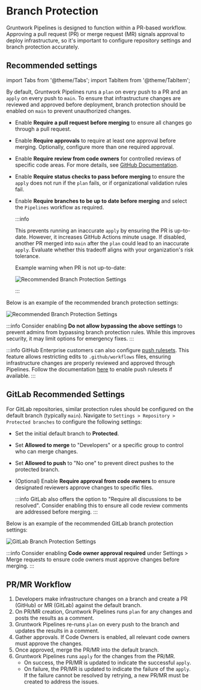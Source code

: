 # Branch Protection

Gruntwork Pipelines is designed to function within a PR-based workflow. Approving a pull request (PR) or merge request (MR) signals approval to deploy infrastructure, so it's important to configure repository settings and branch protection accurately.

## Recommended settings

import Tabs from '@theme/Tabs';
import TabItem from '@theme/TabItem';

<Tabs>
<TabItem value="GitHub" label="GitHub">

By default, Gruntwork Pipelines runs a `plan` on every push to a PR and an `apply` on every push to `main`. To ensure that infrastructure changes are reviewed and approved before deployment, branch protection should be enabled on `main` to prevent unauthorized changes.

- Enable **Require a pull request before merging** to ensure all changes go through a pull request.
- Enable **Require approvals** to require at least one approval before merging. Optionally, configure more than one required approval.
- Enable **Require review from code owners** for controlled reviews of specific code areas. For more details, see [GitHub Documentation](https://docs.github.com/en/repositories/managing-your-repositorys-settings-and-features/customizing-your-repository/about-code-owners).
- Enable **Require status checks to pass before merging** to ensure the `apply` does not run if the `plan` fails, or if organizational validation rules fail.
- Enable **Require branches to be up to date before merging** and select the `Pipelines` workflow as required.

  :::info

    This prevents running an inaccurate `apply` by ensuring the PR is up-to-date. However, it increases GitHub Actions minute usage. If disabled, another PR merged into `main` after the `plan` could lead to an inaccurate `apply`. Evaluate whether this tradeoff aligns with your organization's risk tolerance.

    Example warning when PR is not up-to-date:

    ![Recommended Branch Protection Settings](/img/pipelines/pr-sync.png)

  :::

Below is an example of the recommended branch protection settings:

![Recommended Branch Protection Settings](/img/pipelines/repo-settings.png)

:::info
  Consider enabling **Do not allow bypassing the above settings** to prevent admins from bypassing branch protection rules. While this improves security, it may limit options for emergency fixes.
:::

:::info
  GitHub Enterprise customers can also configure [push rulesets](https://docs.github.com/en/enterprise-cloud@latest/repositories/configuring-branches-and-merges-in-your-repository/managing-rulesets/about-rulesets#push-rulesets). This feature allows restricting edits to `.github/workflows` files, ensuring infrastructure changes are properly reviewed and approved through Pipelines. Follow the documentation [here](https://docs.github.com/en/enterprise-cloud@latest/repositories/configuring-branches-and-merges-in-your-repository/managing-rulesets/creating-rulesets-for-a-repository#creating-a-push-ruleset) to enable push rulesets if available.
:::

</TabItem>
<TabItem value="GitLab" label="GitLab">

## GitLab Recommended Settings

For GitLab repositories, similar protection rules should be configured on the default branch (typically `main`). Navigate to `Settings > Repository > Protected branches` to configure the following settings:

- Set the initial default branch to **Protected**.
- Set **Allowed to merge** to "Developers" or a specific group to control who can merge changes.
- Set **Allowed to push** to "No one" to prevent direct pushes to the protected branch.
- (Optional) Enable **Require approval from code owners** to ensure designated reviewers approve changes to specific files.

  :::info
  GitLab also offers the option to "Require all discussions to be resolved". Consider enabling this to ensure all code review comments are addressed before merging.
  :::

Below is an example of the recommended GitLab branch protection settings:

![GitLab Branch Protection Settings](/img/pipelines/gitlab_branch_protection.png)

:::info
Consider enabling **Code owner approval required** under Settings > Merge requests to ensure code owners must approve changes before merging.
:::

</TabItem>
</Tabs>

## PR/MR Workflow

1. Developers make infrastructure changes on a branch and create a PR (GitHub) or MR (GitLab) against the default branch.
2. On PR/MR creation, Gruntwork Pipelines runs `plan` for any changes and posts the results as a comment.
3. Gruntwork Pipelines re-runs `plan` on every push to the branch and updates the results in a comment.
4. Gather approvals. If Code Owners is enabled, all relevant code owners must approve the changes.
5. Once approved, merge the PR/MR into the default branch.
6. Gruntwork Pipelines runs `apply` for the changes from the PR/MR.
   - On success, the PR/MR is updated to indicate the successful `apply`.
   - On failure, the PR/MR is updated to indicate the failure of the `apply`. If the failure cannot be resolved by retrying, a new PR/MR must be created to address the issues.
